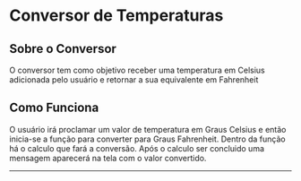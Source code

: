 # Conversor de Temperaturas

## Sobre o Conversor
O conversor tem como objetivo receber uma temperatura em Celsius adicionada pelo usuário e retornar a sua equivalente em Fahrenheit

## Como Funciona
O usuário irá proclamar um valor de temperatura em Graus Celsius e então inicia-se a função para converter para Graus Fahrenheit. Dentro da função há o calculo que fará a conversão. Após o calculo ser concluido uma mensagem aparecerá na tela com o valor convertido.

<hr>
